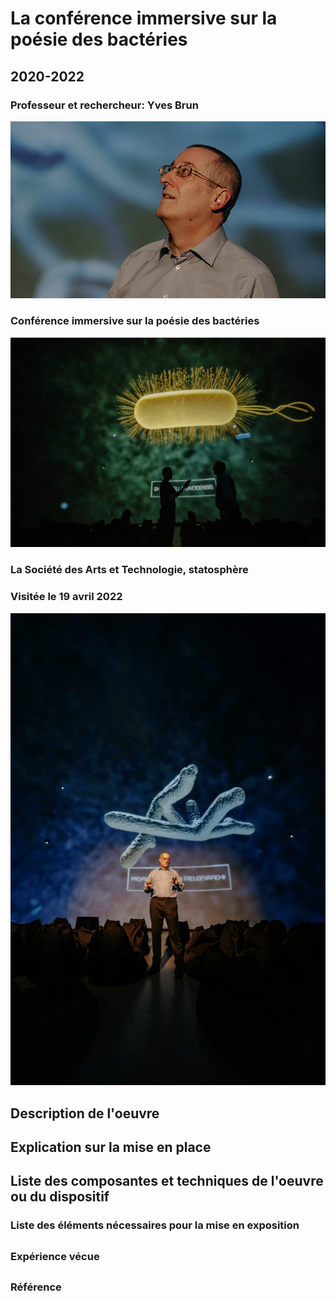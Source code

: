 # La conférence immersive sur la poésie des bactéries
## 2020-2022

### Professeur et rechercheur: Yves Brun
![yves-brun.jpg](photographie/yves-brun.jpg)
### Conférence immersive sur la poésie des bactéries
![la_poesie_des_bacteries6.png](photographie/la_poesie_des_bacteries6.png)
### La Société des Arts et Technologie, statosphère

### Visitée le 19 avril 2022
![la_poesie_des_bacteries36.png](photographie/la_poesie_des_bacteries36.png)
## Description de l'oeuvre
###

## Explication sur la mise en place
###

## Liste des composantes et techniques de l'oeuvre ou du dispositif 
###

### Liste des éléments nécessaires pour la mise en exposition 
##

### Expérience vécue
##


### Référence
